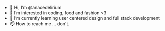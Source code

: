 - 👋 Hi, I’m @anacedelirium
- 👀 I’m interested in coding, food and fashion <3
- 🌱 I’m currently learning user centered design and full stack development
- 📫 How to reach me ... don't.

<!---
anacedelirium/anacedelirium is a ✨ special ✨ repository because its `README.md` (this file) appears on your GitHub profile.
You can click the Preview link to take a look at your changes.
--->
